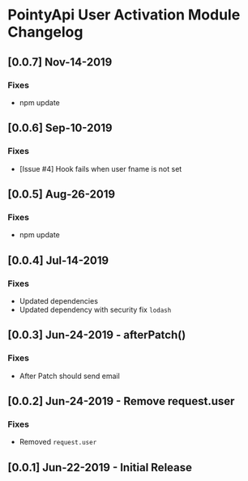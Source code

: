 # PointyApi User Activation Module Changelog

## [0.0.7] Nov-14-2019

### Fixes
- npm update

## [0.0.6] Sep-10-2019

### Fixes
- [Issue #4] Hook fails when user fname is not set

## [0.0.5] Aug-26-2019

### Fixes
- npm update

## [0.0.4] Jul-14-2019

### Fixes
- Updated dependencies
- Updated dependency with security fix `lodash`

## [0.0.3] Jun-24-2019 - afterPatch()

### Fixes
- After Patch should send email

## [0.0.2] Jun-24-2019 - Remove request.user

### Fixes
- Removed `request.user`

## [0.0.1] Jun-22-2019 - Initial Release
